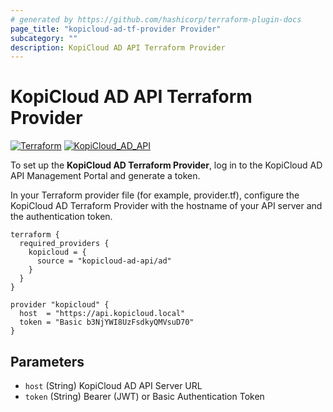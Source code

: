 ```yaml
---
# generated by https://github.com/hashicorp/terraform-plugin-docs
page_title: "kopicloud-ad-tf-provider Provider"
subcategory: ""
description: KopiCloud AD API Terraform Provider
---
```


# KopiCloud AD API Terraform Provider
[![Terraform](https://img.shields.io/badge/terraform-v1.3+-blue.svg)](https://www.terraform.io/downloads.html) 
[![KopiCloud_AD_API](https://img.shields.io/badge/kopiCloud_ad-v1.0+-blueviolet.svg)](https://www.kopicloud-ad-api.com)

To set up the **KopiCloud AD Terraform Provider**, log in to the KopiCloud AD API Management Portal and generate a token.

In your Terraform provider file (for example, provider.tf), configure the KopiCloud AD Terraform Provider with the hostname of your API server and the authentication token.

```
terraform {
  required_providers {
    kopicloud = {
      source = "kopicloud-ad-api/ad"
    }
  }
}

provider "kopicloud" {
  host  = "https://api.kopicloud.local"
  token = "Basic b3NjYWI8UzFsdkyQMVsuD70"
}
```

<!-- schema generated by tfplugindocs -->
## Parameters

- `host` (String) KopiCloud AD API Server URL
- `token` (String) Bearer (JWT) or Basic Authentication Token
